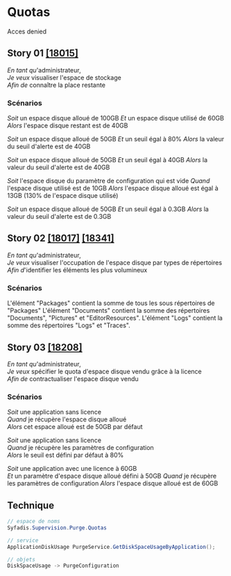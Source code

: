 # Quotas

Acces denied

## Story 01 [[18015]](https://redmine.condate.com/issues/18015)

*En tant qu*'administrateur,<br>
*Je veux* visualiser l'espace de stockage<br>
*Afin de* connaître la place restante<br>

### Scénarios

*Soit* un espace disque alloué de 100GB
*Et* un espace disque utilisé de 60GB
*Alors* l'espace disque restant est de 40GB

*Soit* un espace disque alloué de 50GB
*Et* un seuil égal à 80%
*Alors* la valeur du seuil d'alerte est de 40GB

*Soit* un espace disque alloué de 50GB
*Et* un seuil égal à 40GB
*Alors* la valeur du seuil d'alerte est de 40GB

*Soit* l'espace disque du paramètre de configuration qui est vide
*Quand* l'espace disque utilisé est de 10GB
*Alors* l'espace disque alloué est égal à 13GB (130% de l'espace disque utilisé)

*Soit* un espace disque alloué de 50GB
*Et* un seuil égal à 0.3GB
*Alors* la valeur du seuil d'alerte est de 0.3GB


## Story 02 [[18017]](https://redmine.condate.com/issues/18017) [[18341]](https://redmine.condate.com/issues/18341)

*En tant qu*'administrateur,<br>
*Je veux* visualiser l'occupation de l'espace disque par types de répertoires<br>
*Afin d*'identifier les éléments les plus volumineux<br>

### Scénarios

L'élément "Packages" contient la somme de tous les sous répertoires de "Packages"
L'élément "Documents" contient la somme des répertoires "Documents", "Pictures" et "EditorResources".
L'élément "Logs" contient la somme des répertoires "Logs" et "Traces".


## Story 03 [[18208]](https://redmine.condate.com/issues/18208)

*En tant qu*'administrateur,<br>
*Je veux* spécifier le quota d'espace disque vendu grâce à la licence<br>
*Afin de* contractualiser l'espace disque vendu<br>

### Scénarios

*Soit* une application sans licence<br>
*Quand* je récupère l'espace disque alloué<br>
*Alors* cet espace alloué est de 50GB par défaut<br>

*Soit* une application sans licence<br>
*Quand* je récupère les paramètres de configuration<br>
*Alors* le seuil est défini par défaut à 80%<br>

*Soit* une application avec une licence à 60GB<br>
*Et* un paramètre d'espace disque alloué défini à 50GB
*Quand* je récupère les paramètres de configuration
*Alors* l'espace disque alloué est de 60GB

## Technique

```java
// espace de noms
Syfadis.Supervision.Purge.Quotas

// service
ApplicationDiskUsage PurgeService.GetDiskSpaceUsageByApplication();

// objets
DiskSpaceUsage -> PurgeConfiguration
```

